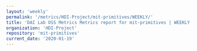 ```yaml
---
layout: 'weekly'
permalink: '/metrics/HDI-Project/mit-primitives/WEEKLY/'
title: 'DAI Lab OSS Metrics Metrics report for mit-primitives | WEEKLY-REPORT-2020-01-19'
organization: 'HDI-Project'
repository: 'mit-primitives'
current_date: '2020-01-19'
---
```

